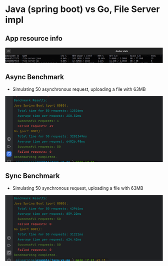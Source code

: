 # Java (spring boot) vs Go, File Server impl

## App resource info

![docker-stats.png](doc/docker-stats.png)

## Async Benchmark

- Simulating 50 asynchronous request, uploading a file with 63MB

![benchmark-async.png](doc/benchmark-async.png)

## Sync Benchmark

- Simulating 50 synchronous request, uploading a file with 63MB

![benchmark-sync.png](doc/benchmark-sync.png)

